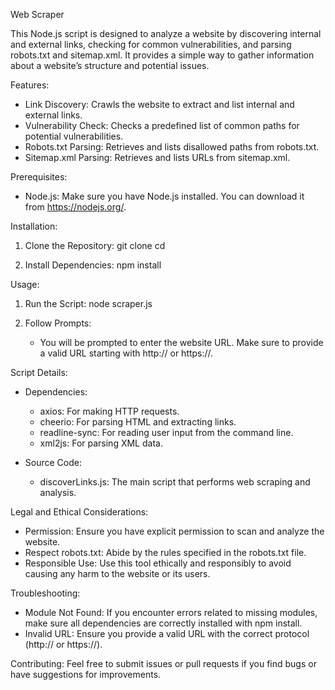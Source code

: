 Web Scraper

This Node.js script is designed to analyze a website by discovering internal and external links, checking for common vulnerabilities, and parsing robots.txt and sitemap.xml. It provides a simple way to gather information about a website’s structure and potential issues.

Features:
- Link Discovery: Crawls the website to extract and list internal and external links.
- Vulnerability Check: Checks a predefined list of common paths for potential vulnerabilities.
- Robots.txt Parsing: Retrieves and lists disallowed paths from robots.txt.
- Sitemap.xml Parsing: Retrieves and lists URLs from sitemap.xml.

Prerequisites:
- Node.js: Make sure you have Node.js installed. You can download it from https://nodejs.org/.

Installation:
1. Clone the Repository:
   git clone <repository-url>
   cd <repository-directory>

2. Install Dependencies:
   npm install

Usage:
1. Run the Script:
   node scraper.js

3. Follow Prompts:
   - You will be prompted to enter the website URL. Make sure to provide a valid URL starting with http:// or https://.

Script Details:
- Dependencies:
  - axios: For making HTTP requests.
  - cheerio: For parsing HTML and extracting links.
  - readline-sync: For reading user input from the command line.
  - xml2js: For parsing XML data.

- Source Code:
  - discoverLinks.js: The main script that performs web scraping and analysis.

Legal and Ethical Considerations:
- Permission: Ensure you have explicit permission to scan and analyze the website.
- Respect robots.txt: Abide by the rules specified in the robots.txt file.
- Responsible Use: Use this tool ethically and responsibly to avoid causing any harm to the website or its users.

Troubleshooting:
- Module Not Found: If you encounter errors related to missing modules, make sure all dependencies are correctly installed with npm install.
- Invalid URL: Ensure you provide a valid URL with the correct protocol (http:// or https://).

Contributing:
Feel free to submit issues or pull requests if you find bugs or have suggestions for improvements.
